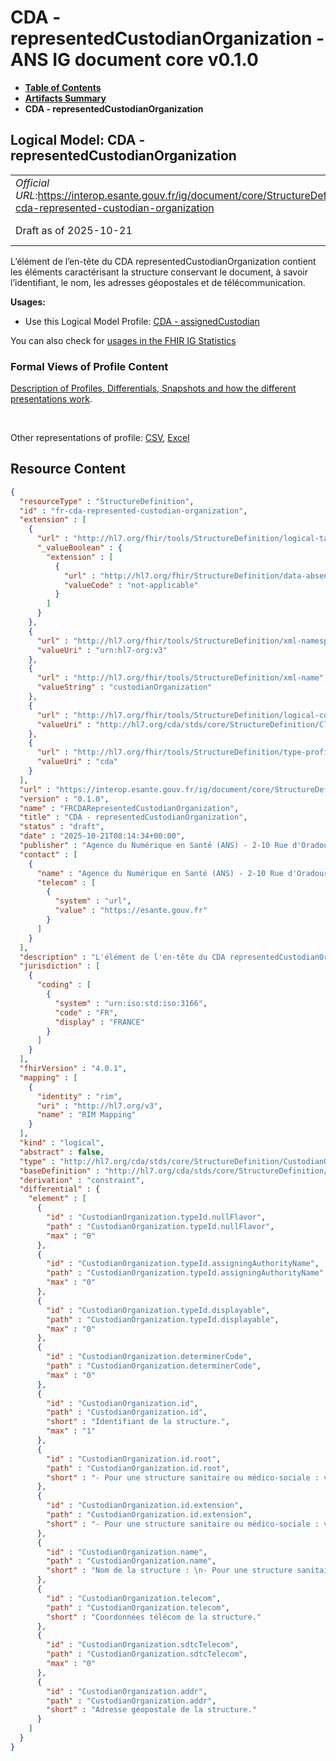# CDA - representedCustodianOrganization - ANS IG document core v0.1.0

* [**Table of Contents**](toc.md)
* [**Artifacts Summary**](artifacts.md)
* **CDA - representedCustodianOrganization**

## Logical Model: CDA - representedCustodianOrganization 

| | |
| :--- | :--- |
| *Official URL*:https://interop.esante.gouv.fr/ig/document/core/StructureDefinition/fr-cda-represented-custodian-organization | *Version*:0.1.0 |
| Draft as of 2025-10-21 | *Computable Name*:FRCDARepresentedCustodianOrganization |

 
L’élément de l’en-tête du CDA representedCustodianOrganization contient les éléments caractérisant la structure conservant le document, à savoir l’identifiant, le nom, les adresses géopostales et de télécommunication. 

**Usages:**

* Use this Logical Model Profile: [CDA - assignedCustodian](StructureDefinition-fr-cda-assigned-custodian.md)

You can also check for [usages in the FHIR IG Statistics](https://packages2.fhir.org/xig/ans.document.fr.core|current/StructureDefinition/fr-cda-represented-custodian-organization)

### Formal Views of Profile Content

 [Description of Profiles, Differentials, Snapshots and how the different presentations work](http://build.fhir.org/ig/FHIR/ig-guidance/readingIgs.html#structure-definitions). 

 

Other representations of profile: [CSV](StructureDefinition-fr-cda-represented-custodian-organization.csv), [Excel](StructureDefinition-fr-cda-represented-custodian-organization.xlsx) 



## Resource Content

```json
{
  "resourceType" : "StructureDefinition",
  "id" : "fr-cda-represented-custodian-organization",
  "extension" : [
    {
      "url" : "http://hl7.org/fhir/tools/StructureDefinition/logical-target",
      "_valueBoolean" : {
        "extension" : [
          {
            "url" : "http://hl7.org/fhir/StructureDefinition/data-absent-reason",
            "valueCode" : "not-applicable"
          }
        ]
      }
    },
    {
      "url" : "http://hl7.org/fhir/tools/StructureDefinition/xml-namespace",
      "valueUri" : "urn:hl7-org:v3"
    },
    {
      "url" : "http://hl7.org/fhir/tools/StructureDefinition/xml-name",
      "valueString" : "custodianOrganization"
    },
    {
      "url" : "http://hl7.org/fhir/tools/StructureDefinition/logical-container",
      "valueUri" : "http://hl7.org/cda/stds/core/StructureDefinition/ClinicalDocument"
    },
    {
      "url" : "http://hl7.org/fhir/tools/StructureDefinition/type-profile-style",
      "valueUri" : "cda"
    }
  ],
  "url" : "https://interop.esante.gouv.fr/ig/document/core/StructureDefinition/fr-cda-represented-custodian-organization",
  "version" : "0.1.0",
  "name" : "FRCDARepresentedCustodianOrganization",
  "title" : "CDA - representedCustodianOrganization",
  "status" : "draft",
  "date" : "2025-10-21T08:14:34+00:00",
  "publisher" : "Agence du Numérique en Santé (ANS) - 2-10 Rue d'Oradour-sur-Glane, 75015 Paris",
  "contact" : [
    {
      "name" : "Agence du Numérique en Santé (ANS) - 2-10 Rue d'Oradour-sur-Glane, 75015 Paris",
      "telecom" : [
        {
          "system" : "url",
          "value" : "https://esante.gouv.fr"
        }
      ]
    }
  ],
  "description" : "L'élément de l'en-tête du CDA representedCustodianOrganization contient les éléments caractérisant la structure conservant le document, à savoir l'identifiant, le nom, les adresses géopostales et de télécommunication.",
  "jurisdiction" : [
    {
      "coding" : [
        {
          "system" : "urn:iso:std:iso:3166",
          "code" : "FR",
          "display" : "FRANCE"
        }
      ]
    }
  ],
  "fhirVersion" : "4.0.1",
  "mapping" : [
    {
      "identity" : "rim",
      "uri" : "http://hl7.org/v3",
      "name" : "RIM Mapping"
    }
  ],
  "kind" : "logical",
  "abstract" : false,
  "type" : "http://hl7.org/cda/stds/core/StructureDefinition/CustodianOrganization",
  "baseDefinition" : "http://hl7.org/cda/stds/core/StructureDefinition/CustodianOrganization",
  "derivation" : "constraint",
  "differential" : {
    "element" : [
      {
        "id" : "CustodianOrganization.typeId.nullFlavor",
        "path" : "CustodianOrganization.typeId.nullFlavor",
        "max" : "0"
      },
      {
        "id" : "CustodianOrganization.typeId.assigningAuthorityName",
        "path" : "CustodianOrganization.typeId.assigningAuthorityName",
        "max" : "0"
      },
      {
        "id" : "CustodianOrganization.typeId.displayable",
        "path" : "CustodianOrganization.typeId.displayable",
        "max" : "0"
      },
      {
        "id" : "CustodianOrganization.determinerCode",
        "path" : "CustodianOrganization.determinerCode",
        "max" : "0"
      },
      {
        "id" : "CustodianOrganization.id",
        "path" : "CustodianOrganization.id",
        "short" : "Identifiant de la structure.",
        "max" : "1"
      },
      {
        "id" : "CustodianOrganization.id.root",
        "path" : "CustodianOrganization.id.root",
        "short" : "- Pour une structure sanitaire ou médico-sociale : valeur fixée à '1.2.250.1.71.4.2.2' \n- Pour le DMP hébergeant les documents d'expression personnelle du patient ou les documents produits par un système via un SNR : \nvaleur fixée à '1.2.250.1.213.4.1'"
      },
      {
        "id" : "CustodianOrganization.id.extension",
        "path" : "CustodianOrganization.id.extension",
        "short" : "- Pour une structure sanitaire ou médico-sociale : valeur de Struct_idNat (voir annexe [6]) \n- Pour le DMP hébergeant les documents d'expression personnelle du patient ou les documents produits par un système via un SNR : Non renseigné"
      },
      {
        "id" : "CustodianOrganization.name",
        "path" : "CustodianOrganization.name",
        "short" : "Nom de la structure : \n- Pour une structure sanitaire ou médico-sociale : valeur de Struct_Nom (voir annexe [6]) \n- Pour le DMP hébergeant les documents d'expression personnelle du patient ou les documents produits par un système via un SNR : valeur fixée à 'DMP'"
      },
      {
        "id" : "CustodianOrganization.telecom",
        "path" : "CustodianOrganization.telecom",
        "short" : "Coordonnées télécom de la structure."
      },
      {
        "id" : "CustodianOrganization.sdtcTelecom",
        "path" : "CustodianOrganization.sdtcTelecom",
        "max" : "0"
      },
      {
        "id" : "CustodianOrganization.addr",
        "path" : "CustodianOrganization.addr",
        "short" : "Adresse géopostale de la structure."
      }
    ]
  }
}

```
